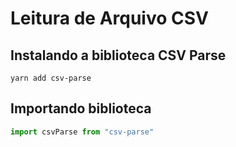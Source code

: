 # Leitura de Arquivo CSV

## Instalando a biblioteca CSV Parse
```shell
yarn add csv-parse
```

## Importando biblioteca
```javascript
import csvParse from "csv-parse"
```